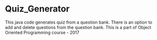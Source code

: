 # Quiz_Generator
This java code generates quiz from a question bank. There is an option to add and delete questions from the question bank. 
This is a part of Object Oriented Programming course - 2017
